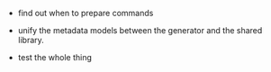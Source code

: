 * find out when to prepare commands

* unify the metadata models between the generator and the shared library.

* test the whole thing
